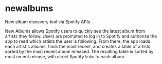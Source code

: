 # newalbums
New album discovery tool via Spotify APIs

New Albums allows Spotify users to quickly see the latest album from artists they follow. Users are prompted to log in to Spotify and authorize the app to read which artists the user is following. From there, the app loads each artist's albums, finds the most recent, and creates a table of artists sorted by the most recent album released. The resulting table is sorted by most recent release, with direct Spotify links to each album.
